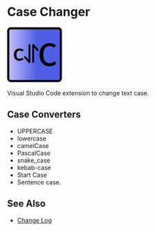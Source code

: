 # Case Changer

![Image](./lib/icon.png)

Visual Studio Code extension to change text case.

## Case Converters

- UPPERCASE
- lowercase
- camelCase
- PascalCase
- snake_case
- kebab-case
- Start Case
- Sentence case.

## See Also

- [Change Log](./CHANGELOG.md)
